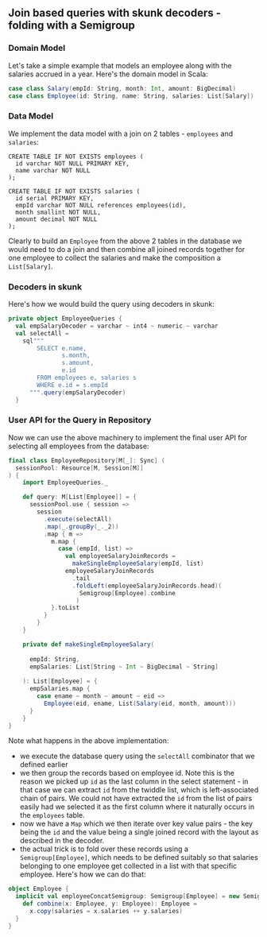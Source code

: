 ## Join based queries with skunk decoders - folding with a Semigroup

### Domain Model

Let's take a simple example that models an employee along with the salaries accrued in a year. Here's the domain model in Scala:

```scala
case class Salary(empId: String, month: Int, amount: BigDecimal)
case class Employee(id: String, name: String, salaries: List[Salary])
```

### Data Model

We implement the data model with a join on 2 tables - `employees` and `salaries`:

```
CREATE TABLE IF NOT EXISTS employees (
  id varchar NOT NULL PRIMARY KEY,
  name varchar NOT NULL
);
 
CREATE TABLE IF NOT EXISTS salaries (
  id serial PRIMARY KEY,
  empId varchar NOT NULL references employees(id),
  month smallint NOT NULL,
  amount decimal NOT NULL
);
```

Clearly to build an `Employee` from the above 2 tables in the database we would need to do a join and then combine all joined records together for one employee to collect the salaries and make the composition a `List[Salary]`.

### Decoders in skunk

Here's how we would build the query using decoders in skunk:

```scala
private object EmployeeQueries {
  val empSalaryDecoder = varchar ~ int4 ~ numeric ~ varchar
  val selectAll =
    sql"""
        SELECT e.name,
               s.month,
               s.amount,
               e.id
        FROM employees e, salaries s
        WHERE e.id = s.empId
      """.query(empSalaryDecoder)
  }
``` 

### User API for the Query in Repository

Now we can use the above machinery to implement the final user API for selecting all employees from the database:
 
```scala
final class EmployeeRepository[M[_]: Sync] (
  sessionPool: Resource[M, Session[M]]
) {
    import EmployeeQueries._

    def query: M[List[Employee]] = {
      sessionPool.use { session =>
        session
          .execute(selectAll)
          .map(_.groupBy(_._2))
          .map { m =>
            m.map {
              case (empId, list) =>
                val employeeSalaryJoinRecords =
                  makeSingleEmployeeSalary(empId, list)
                employeeSalaryJoinRecords
                  .tail
                  .foldLeft(employeeSalaryJoinRecords.head)(
                    Semigroup[Employee].combine
                   )
            }.toList
          }
        }
    }

    private def makeSingleEmployeeSalary(
    
      empId: String,
      empSalaries: List[String ~ Int ~ BigDecimal ~ String]
      
    ): List[Employee] = {
      empSalaries.map {
        case ename ~ month ~ amount ~ eid =>
          Employee(eid, ename, List(Salary(eid, month, amount)))
      }
    }
}
``` 

Note what happens in the above implementation:

* we execute the database query using the `selectAll` combinator that we defined earlier
* we then group the records based on employee id. Note this is the reason we picked up `id` as the last column in the select statement - in that case we can extract `id` from the twiddle list, which is left-associated chain of pairs. We could not have extracted the `id` from the list of pairs easily had we selected it as the first column where it naturally occurs in the `employees` table.
* now we have a `Map` which we then iterate over key value pairs - the key being the `id` and the value being a single joined record with the layout as described in the decoder.
* the actual trick is to fold over these records using a `Semigroup[Employee]`, which needs to be defined suitably so that salaries belonging to one employee get collected in a list with that specific employee. Here's how we can do that:

```scala
object Employee {
  implicit val employeeConcatSemigroup: Semigroup[Employee] = new Semigroup[Employee] {
    def combine(x: Employee, y: Employee): Employee =
      x.copy(salaries = x.salaries ++ y.salaries)
  }
}
```